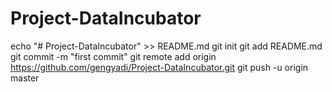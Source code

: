 # Project-DataIncubator
echo "# Project-DataIncubator" >> README.md
git init
git add README.md
git commit -m "first commit"
git remote add origin https://github.com/gengyadi/Project-DataIncubator.git
git push -u origin master
